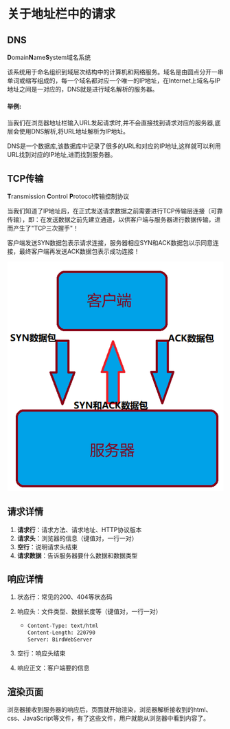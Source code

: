 # 关于地址栏中的请求

## DNS

**D**omain**N**ame**S**ystem域名系统

该系统用于命名组织到域层次结构中的计算机和网络服务。域名是由圆点分开一串单词或缩写组成的，每一个域名都对应一个唯一的IP地址，在Internet上域名与IP地址之间是一对应的，DNS就是进行域名解析的服务器。

#### 举例:

当我们在浏览器地址栏输入URL发起请求时,并不会直接找到请求对应的服务器,底层会使用DNS解析,将URL地址解析为IP地址。

DNS是一个数据库,该数据库中记录了很多的URL和对应的IP地址,这样就可以利用URL找到对应的IP地址,进而找到服务器。

## TCP传输

**T**ransmission **C**ontrol **P**rotocol传输控制协议

当我们知道了IP地址后，在正式发送请求数据之前需要进行TCP传输层连接（可靠传输），即：在发送数据之前先建立通道，以供客户端与服务器进行数据传输，进而产生了"TCP三次握手"！

客户端发送SYN数据包表示请求连接，服务器相应SYN和ACK数据包以示同意连接，最终客户端再发送ACK数据包表示成功连接！

![image-20221126102031751](images/image-20221126102031751.png)

## 请求详情

1. **请求行**：请求方法、请求地址、HTTP协议版本
2. **请求头**：浏览器的信息（键值对，一行一对）
3. **空行**：说明请求头结束
4. **请求数据**：告诉服务器要什么数据和数据类型

## 响应详情

1. 状态行：常见的200、404等状态码

2. 响应头：文件类型、数据长度等（键值对，一行一对）

   - ```shell
     Content-Type: text/html
     Content-Length: 220790
     Server: BirdWebServer
     ```

3. 空行：响应头结束

4. 响应正文：客户端要的信息

## 渲染页面

浏览器接收到服务器的响应后，页面就开始渲染，浏览器解析接收到的html、css、JavaScript等文件，有了这些文件，用户就能从浏览器中看到内容了。
